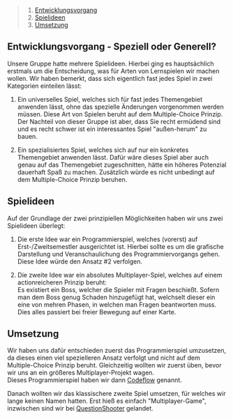 > 1. [Entwicklungsvorgang](https://github.com/K0bin/SWT-P_SS_19_Learn/wiki/Idee-&-Vorgehen#entwicklungsvorgang---speziell-oder-generell)
> 2. [Spielideen](https://github.com/K0bin/SWT-P_SS_19_Learn/wiki/Idee-&-Vorgehen#Spielideen)
> 3. [Umsetzung](https://github.com/K0bin/SWT-P_SS_19_Learn/wiki/Idee-&-Vorgehen#Umsetzung)

## Entwicklungsvorgang - Speziell oder Generell?

Unsere Gruppe hatte mehrere Spielideen. Hierbei ging es hauptsächlich erstmals um die Entscheidung, was für Arten von Lernspielen wir machen wollen. Wir haben bemerkt, dass sich eigentlich fast jedes Spiel in zwei Kategorien einteilen lässt:

1. Ein universelles Spiel, welches sich für fast jedes Themengebiet anwenden lässt, ohne das spezielle Änderungen vorgenommen werden müssen. Diese Art von Spielen beruht auf dem Multiple-Choice Prinzip. Der Nachteil von dieser Gruppe ist aber, dass Sie recht ermüdend sind und es recht schwer ist ein interessantes Spiel "außen-herum" zu bauen.

2. Ein spezialisiertes Spiel, welches sich auf nur ein konkretes Themengebiet anwenden lässt. Dafür wäre dieses Spiel aber auch genau auf das Themengebiet zugeschnitten, hätte ein höheres Potenzial dauerhaft Spaß zu machen. Zusätzlich würde es nicht unbedingt auf dem Multiple-Choice Prinzip beruhen.

## Spielideen

Auf der Grundlage der zwei prinzipiellen Möglichkeiten haben wir uns zwei Spielideen überlegt:

1. Die erste Idee war ein Programmierspiel, welches (vorerst) auf Erst-/Zweitsemestler ausgerichtet ist. Hierbei sollte es um die grafische Darstellung und Veranschaulichung des Programmiervorgangs gehen. Diese Idee würde den Ansatz #2 verfolgen. 

2. Die zweite Idee war ein absolutes Multiplayer-Spiel, welches auf einem actionreicheren Prinzip beruht:\
Es existiert ein Boss, welcher die Spieler mit Fragen beschießt. Sofern man dem Boss genug Schaden hinzugefügt hat, welchselt dieser ein eine von mehren Phasen, in welchen man Fragen beantworten muss. Dies alles passiert bei freier Bewegung auf einer Karte.

## Umsetzung

Wir haben uns dafür entschieden zuerst das Programmierspiel umzusetzen, da dieses einen viel spezielleren Ansatz verfolgt und nicht auf dem Multiple-Choice Prinzip beruht. Gleichzeitig wollten wir zuerst üben, bevor wir uns an ein größeres Multiplayer-Projekt wagen.\
Dieses Programmierspiel haben wir dann [Codeflow](https://github.com/K0bin/SWT-P_SS_19_Learn/wiki/CodeFlow) genannt.

Danach wollten wir das klassischere zweite Spiel umsetzen, für welches wir lange keinen Namen hatten. Erst hieß es einfach "Multiplayer-Game", inzwischen sind wir bei [QuestionShooter](https://github.com/K0bin/SWT-P_SS_19_Learn/wiki/QuestionShooter) gelandet.

